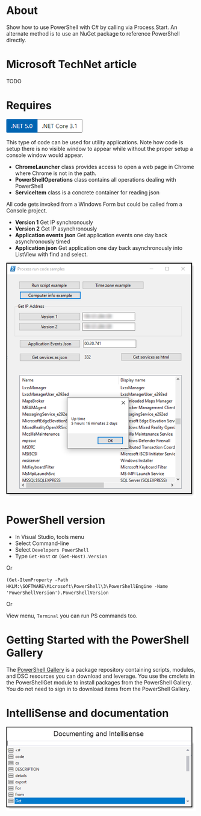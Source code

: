 # About

Show how to use PowerShell with C# by calling via Process.Start. An alternate method is to use an NuGet package to reference PowerShell directly.

# Microsoft TechNet article

TODO

# Requires

![screen](ProcessingAndWaitSimple/assets/Versions.png)

This type of code can be used for utility applications. Note how code is setup there is no visible window to appear while without the proper setup a console window would appear.

- **ChromeLauncher** class provides access to open a web page in Chrome where Chrome is not in the path.
- **PowerShellOperations** class contains all operations dealing with PowerShell
- **ServiceItem** class is a concrete container for reading json

All code gets invoked from a Windows Form but could be called from a Console project.

- **Version 1** Get IP synchronously
- **Version 2** Get IP asynchronously
- **Application events json** Get application events one day back asynchronously timed
- **Application json** Get application one day back asynchronously into ListView with find and select.

![screen](ProcessingAndWaitSimple/assets/Process1.png)

# PowerShell version

- In Visual Studio, tools menu
- Select Command-line
- Select `Developers PowerShell`
- Type `Get-Host` or `(Get-Host).Version`

Or

`(Get-ItemProperty -Path HKLM:\SOFTWARE\Microsoft\PowerShell\3\PowerShellEngine -Name 'PowerShellVersion').PowerShellVersion`

Or

View menu, `Terminal` you can run PS commands too.


# Getting Started with the PowerShell Gallery

The [PowerShell Gallery](https://docs.microsoft.com/en-us/powershell/scripting/gallery/getting-started?view=powershell-7.1) is a package repository containing scripts, modules, and DSC resources you can download and leverage. You use the cmdlets in the PowerShellGet module to install packages from the PowerShell Gallery. You do not need to sign in to download items from the PowerShell Gallery.

# IntelliSense and documentation

![screen](ProcessingAndWaitSimple/assets/document.png)